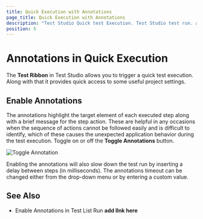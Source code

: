 ```yaml
---
title: Quick Execution with Annotations
page_title: Quick Execution with Annotations
description: "Test Studio Quick test Execution. Test Studio test run. annotated test run. Enable Annotations during quick test execution."
position: 5
---
```

# Annotations in Quick Execution

The **Test Ribbon** in Test Studio allows you to trigger a quick test execution. Along with that it provides quick access to some useful project settings.

## Enable Annotations

The annotations highlight the target element of each executed step along with a brief message for the step action. These are helpful in any occasions when the sequence of actions cannot be followed easily and is difficult to identify, which of these causes the unexpected application behavior during the test execution. Toggle on or off the **Toggle Annotations** button.

![Toggle Annotation][7]

Enabling the annotations will also slow down the test run by inserting a delay between steps (in milliseconds). The annotations timeout can be changed either from the drop-down menu or by entering a custom value.

## See Also

* Enable Annotations in Test List Run __add lInk here__

[7]: /img/automated-tests/test-execution/quick-run-annotations/fig7.png
